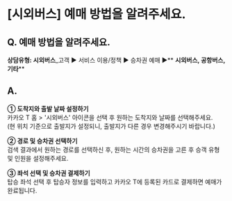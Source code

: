 # [시외버스] 예매 방법을 알려주세요.

**Q. 예매 방법을 알려주세요.**
--------------------

**상담유형: 시외버스**\_고객 ▶ 서비스 이용/정책 ▶ 승차권 예매 ▶** **시외버스, 공항버스, 기타****

**A.**
------

**① 도착지와 출발 날짜 설정하기**  
카카오 T 홈 > '시외버스' 아이콘을 선택 후 원하는 도착지와 날짜를 선택해주세요.  
(현 위치 기준으로 출발지가 설정되니, 출발지가 다른 경우 변경해주시기 바랍니다.)  
  
**② 경로 및 승차권 선택하기**  
검색 결과에서 원하는 경로를 선택하신 후, 원하는 시간의 승차권을 고른 후 승객 유형 및 인원을 설정해주세요.  
  
**③ 좌석 선택 및 승차권 결제하기**  
탑승 좌석 선택 후 탑승자 정보를 입력하고 카카오 T에 등록된 카드로 결제하면 예매가 완료됩니다.